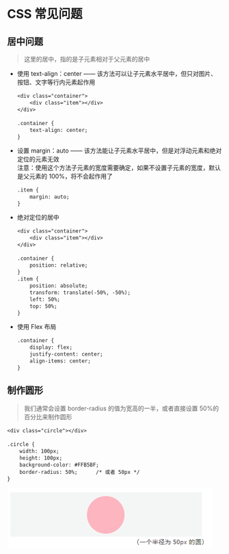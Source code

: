 # CSS 常见问题

## 居中问题

> 这里的居中，指的是子元素相对于父元素的居中

- 使用 text-align：center —— 该方法可以让子元素水平居中，但只对图片、按钮、文字等行内元素起作用

  ```
  <div class="container">
      <div class="item"></div>
  </div>

  .container {
      text-align: center;
  }
  ```

- 设置 margin：auto —— 该方法能让子元素水平居中，但是对浮动元素和绝对定位的元素无效<br>
  注意：使用这个方法子元素的宽度需要确定，如果不设置子元素的宽度，默认是父元素的 100%，将不会起作用了

  ```
  .item {
      margin: auto;
  }
  ```

- 绝对定位的居中

  ```
  <div class="container">
      <div class="item"></div>
  </div>

  .container {
      position: relative;
  }
  .item {
      position: absolute;
      transform: translate(-50%, -50%);
      left: 50%;
      top: 50%;
  }
  ```

- 使用 Flex 布局

  ```
  .container {
      display: flex;
      justify-content: center;
      align-items: center;
  }
  ```

## 制作圆形

> 我们通常会设置 border-radius 的值为宽高的一半，或者直接设置 50%的百分比来制作圆形

```
<div class="circle"></div>

.circle {
    width: 100px;
    height: 100px;
    background-color: #FFB5BF;
    border-radius: 50%;      /* 或者 50px */
}
```

![404](images/07-圆形.png)
